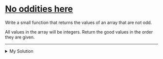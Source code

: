 # [No oddities here](https://www.codewars.com/kata/51fd6bc82bc150b28e0000ce)

Write a small function that returns the values of an array that are not odd.

All values in the array will be integers. Return the good values in the order they are given.

---

<details><summary>My Solution</summary>

```js
function noOdds(values) {
  return values.filter((v) => !(v % 2));
}
```

</details>
